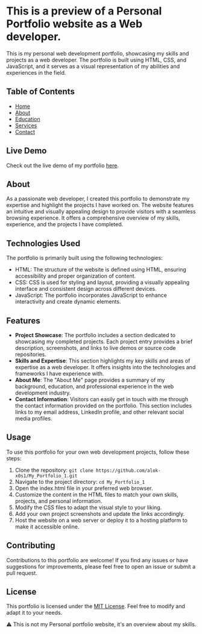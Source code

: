 # This is a preview of a Personal Portfolio website as a Web developer.

This is my personal web development portfolio, showcasing my skills and projects as a web developer. The portfolio is built using HTML, CSS, and JavaScript, and it serves as a visual representation of my abilities and experiences in the field.

## Table of Contents
- [Home](#home)
- [About](#about)
- [Education](#education)
- [Services](#services)
- [Contact](#contactt)


## Live Demo

Check out the live demo of my portfolio [here](https://mr-x0s1.netlify.app/).

## About
As a passionate web developer, I created this portfolio to demonstrate my expertise and highlight the projects I have worked on. The website features an intuitive and visually appealing design to provide visitors with a seamless browsing experience. It offers a comprehensive overview of my skills, experience, and the projects I have completed.

## Technologies Used
The portfolio is primarily built using the following technologies:

- HTML: The structure of the website is defined using HTML, ensuring accessibility and proper organization of content.
- CSS: CSS is used for styling and layout, providing a visually appealing interface and consistent design across different devices.
- JavaScript: The portfolio incorporates JavaScript to enhance interactivity and create dynamic elements.

## Features
- **Project Showcase**: The portfolio includes a section dedicated to showcasing my completed projects. Each project entry provides a brief description, screenshots, and links to live demos or source code repositories.
- **Skills and Expertise**: This section highlights my key skills and areas of expertise as a web developer. It offers insights into the technologies and frameworks I have experience with.
- **About Me**: The "About Me" page provides a summary of my background, education, and professional experience in the web development industry.
- **Contact Information**: Visitors can easily get in touch with me through the contact information provided on the portfolio. This section includes links to my email address, LinkedIn profile, and other relevant social media profiles.

## Usage
To use this portfolio for your own web development projects, follow these steps:

1. Clone the repository: `git clone https://github.com/alok-x0s1/My_Portfolio_1.git`
2. Navigate to the project directory: `cd My_Portfolio_1`
3. Open the index.html file in your preferred web browser.
4. Customize the content in the HTML files to match your own skills, projects, and personal information.
5. Modify the CSS files to adapt the visual style to your liking.
6. Add your own project screenshots and update the links accordingly.
7. Host the website on a web server or deploy it to a hosting platform to make it accessible online.

## Contributing
Contributions to this portfolio are welcome! If you find any issues or have suggestions for improvements, please feel free to open an issue or submit a pull request.

## License
This portfolio is licensed under the [MIT License](LICENSE). Feel free to modify and adapt it to your needs.



 ⚠️ This is not my Personal portfolio website, it's an overview about my skills. 

